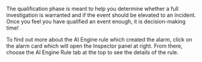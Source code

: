 
The qualification phase is meant to help you determine whether a full investigation is warranted and if the event should be elevated to an incident. Once you feel you have qualified an event enough, it is decision-making time!

To find out more about the AI Engine rule which created the alarm, click on the alarm card which will open the Inspector panel at right. From there, choose the AI Engine Rule tab at the top to see the details of the rule.

